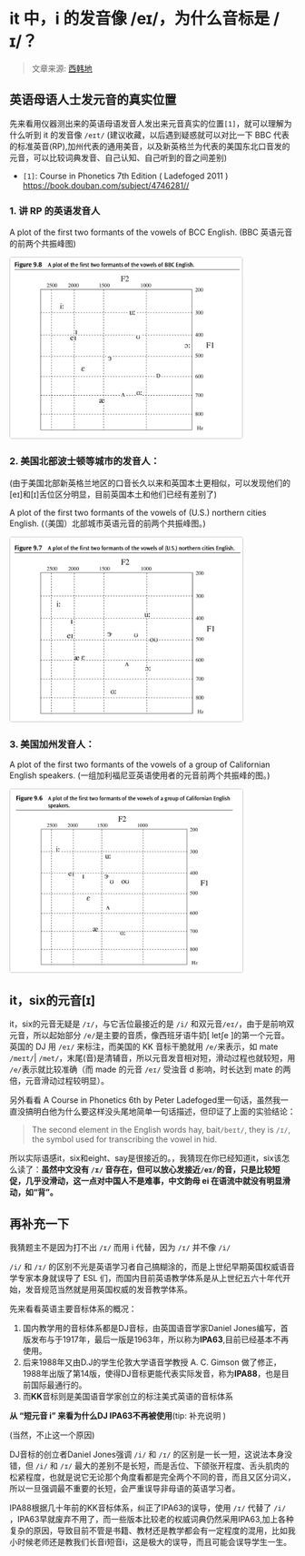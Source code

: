 # it 中，i 的发音像 /eɪ/，为什么音标是 /ɪ/？

> 文章来源: [西韩地](https://www.zhihu.com/question/338596387/answer/1050873748)

## 英语母语人士发元音的真实位置

先来看用仪器测出来的英语母语发音人发出来元音真实的位置`[1]`，就可以理解为什么听到 it 的发音像 `/eɪt/` (建议收藏，以后遇到疑惑就可以对比一下 BBC 代表的标准英音(RP),加州代表的通用美音，以及新英格兰为代表的美国东北口音发的元音，可以比较词典发音、自己认知、自己听到的音之间差别)
- `[1]`: Course in Phonetics 7th Edition ( Ladefoged 2011 )  https://book.douban.com/subject/4746281//

### 1. 讲 RP 的英语发音人

 A plot of the first two formants of the vowels of BCC English. (BBC 英语元音的前两个共振峰图)

<img src="关于音标 [ɪ] 的读法.assets/image-20221007150053540.png" alt="image-20221007150053540" style="zoom:40%; border:1px solid #cacaca; border-radius: 10px;" />

### 2. 美国北部波士顿等城市的发音人：

(由于美国北部新英格兰地区的口音长久以来和英国本土更相似，可以发现他们的[eɪ]和[ɪ]舌位区分明显，目前英国本土和他们已经有差别了)

A plot of the first two formants of the vowels of (U.S.) northern cities English. (（美国）北部城市英语元音的前两个共振峰图。)

<img src="关于音标 [ɪ] 的读法.assets/image-20221007150026573.png" alt="image-20221007150026573" style="zoom:40%; border:1px solid #cacaca; border-radius: 10px;" />

### 3. 美国加州发音人：

 A plot of the first two formants of the vowels of a group of Californian English speakers. (一组加利福尼亚英语使用者的元音前两个共振峰的图。)

<img src="关于音标 [ɪ] 的读法.assets/image-20221007150001227.png" alt="image-20221007150001227" style="zoom:40%; border:1px solid #cacaca; border-radius: 10px;" />



## **it，six的元音[ɪ]**

it，six的元音无疑是 `/ɪ/`，与它舌位最接近的是 `/i/` 和双元音`/eɪ/`，由于是前响双元音，所以起始部分 `/e/`是主要的音质，像西班牙语牛奶[ letʃe ]的第一个元音。英国的 DJ 用 `/eɪ/` 来标注，而美国的 KK 音标干脆就用 `/e/`来表示，如 mate `/meɪt/`| `/met/`，末尾(音)是清辅音，所以元音发音相对短，滑动过程也就较短，用 `/e/`表示就比较准确（而 made 的元音 `/eɪ/` 受浊音 d 影响，时长达到 mate 的两倍，元音滑动过程较明显）。

另外看看 A Course in Phonetics 6th by Peter Ladefoged里一句话，虽然我一直没搞明白他为什么要这样没头尾地简单一句话描述，但印证了上面的实验结论：

> The second element in the English words hay, bait`/beɪt/`, they  is `/ɪ/`, the symbol used for transcribing the vowel in hid.

所以实际语感it，six和eight、say是很接近的。，我猜现在你已经知道it，six该怎么读了：**虽然中文没有 `/ɪ/` 音存在，但可以放心发接近`/eɪ/`的音，只是比较短促，几乎没滑动，这一点对中国人不是难事，中文韵母 ei 在语流中就没有明显滑动，如“背”。**

## 再补充一下

我猜题主不是因为打不出 `/ɪ/` 而用 i 代替，因为 `/ɪ/` 并不像 `/i/` 

`/i/` 和 `/ɪ/` 的区别不光是英语学习者自己搞糊涂的，而是上世纪早期英国权威语音学专家本身就误导了 ESL 们，而国内目前英语教学体系是从上世纪五六十年代开始，发音规范当然就是用英国权威的发音教学体系。

先来看看英语主要音标体系的概况：

1. 国内教学用的音标体系都是DJ音标，由英国语音学家Daniel Jones编写，首版发布与于1917年，最后一版是1963年，所以称为**IPA63**,目前已经基本不再使用。
2. 后来1988年又由D.J的学生伦敦大学语音学教授 A. C. Gimson 做了修正，1988年出版了第14版，使得DJ音标更能代表实际发音，称为**IPA88**，也是目前国际最通行的。
3. 而**KK**音标则是美国语音学家创立的标注美式英语的音标体系



**从 “短元音 i” 来看为什么DJ IPA63不再被使用**(tip: 补充说明 )

(当然，不止这一个原因)

DJ音标的创立者Daniel Jones强调 `/i/` 和 `/ɪ/` 的区别是一长一短，这说法本身没错，但 `/i/` 和 `/ɪ/` 最大的差别不是长短，而是舌位、下颌张开程度、舌头肌肉的松紧程度，也就是说它无论那个角度看都是完全两个不同的音，而且又区分词义，所以一旦强调最不重要的长短，会严重误导非母语的英语学习者。

IPA88根据几十年前的KK音标体系，纠正了IPA63的误导，使用 `/ɪ/` 代替了 `/i/` ，IPA63早就废弃不用了，而一些版本比较老的权威词典仍然采用IPA63,加上各种复杂的原因，导致目前不管是书籍、教材还是教学都会有一定程度的混用，比如我小时候老师还是教我们长音i短音i，这是极大的误导，而且可能会误导学生一生。











